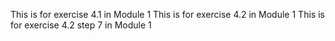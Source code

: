 This is for exercise 4.1 in Module 1 
This is for exercise 4.2 in Module 1
This is for exercise 4.2 step 7 in Module 1
